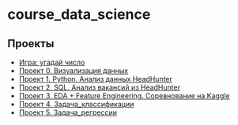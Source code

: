 # course_data_science

## Проекты

* [Игра: угадай число](https://github.com/Pupsova/course_data_science/tree/main/Game_0)
* [Проект 0. Визуализация данных](https://github.com/Pupsova/course_data_science/blob/main/PROJECT-0_Data_visualization/data_visualization.ipynb)
* [Проект 1. Python. Анализ данных HeadHunter](https://github.com/Pupsova/course_data_science/tree/main/PROJECT-1_Python)
* [Проект 2. SQL. Анализ вакансий из HeadHunter](https://github.com/Pupsova/course_data_science/tree/main/PROJECT-2_SQL)
* [Проект 3. EDA + Feature Engineering. Соревнование на Kaggle](https://github.com/Pupsova/course_data_science/tree/main/PROJECT-3_EDA)
* [Проект 4. Задача_классификации]([https://github.com/Pupsova/course_data_science/tree/main/PROJECT-3_EDA](https://github.com/Pupsova/course_data_science/tree/main/PROJECT-4_%D0%97%D0%B0%D0%B4%D0%B0%D1%87%D0%B0_%D0%BA%D0%BB%D0%B0%D1%81%D1%81%D0%B8%D1%84%D0%B8%D0%BA%D0%B0%D1%86%D0%B8%D0%B8)https://github.com/Pupsova/course_data_science/tree/main/PROJECT-4_%D0%97%D0%B0%D0%B4%D0%B0%D1%87%D0%B0_%D0%BA%D0%BB%D0%B0%D1%81%D1%81%D0%B8%D1%84%D0%B8%D0%BA%D0%B0%D1%86%D0%B8%D0%B8)
* [Проект 5. Задача_регрессии]([https://github.com/Pupsova/course_data_science/tree/main/PROJECT-3_EDA](https://github.com/Pupsova/course_data_science/tree/main/PROJECT-5_%D0%97%D0%B0%D0%B4%D0%B0%D1%87%D0%B0_%D1%80%D0%B5%D0%B3%D1%80%D0%B5%D1%81%D1%81%D0%B8%D0%B8)https://github.com/Pupsova/course_data_science/tree/main/PROJECT-5_%D0%97%D0%B0%D0%B4%D0%B0%D1%87%D0%B0_%D1%80%D0%B5%D0%B3%D1%80%D0%B5%D1%81%D1%81%D0%B8%D0%B8)
